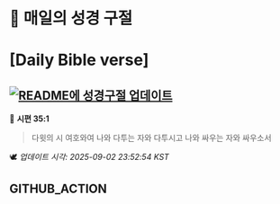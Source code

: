 # 🙏 매일의 성경 구절
# [Daily Bible verse]
## [![README에 성경구절 업데이트](https://github.com/DONGSUKA/first_test/actions/workflows/update-readme-bible.yml/badge.svg)](https://github.com/DONGSUKA/first_test/actions/workflows/update-readme-bible.yml)
<!-- START_BIBLE_VERSE -->
📖 **시편 35:1**
> 다윗의 시 여호와여 나와 다투는 자와 다투시고 나와 싸우는 자와 싸우소서

🕊️ _업데이트 시각: 2025-09-02 23:52:54 KST_
  <!-- END_BIBLE_VERSE -->
## GITHUB_ACTION

